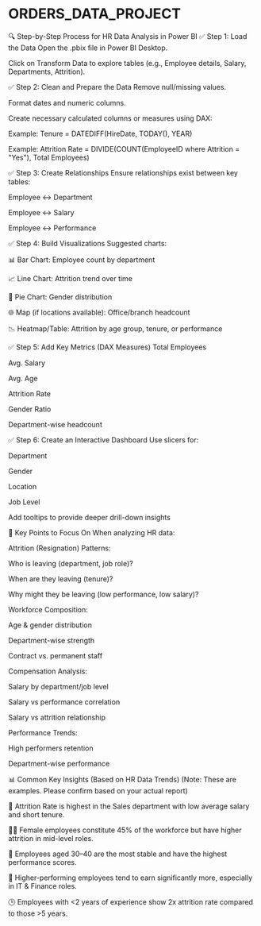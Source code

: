 # ORDERS_DATA_PROJECT

🔍 Step-by-Step Process for HR Data Analysis in Power BI
✅ Step 1: Load the Data
Open the .pbix file in Power BI Desktop.

Click on Transform Data to explore tables (e.g., Employee details, Salary, Departments, Attrition).

✅ Step 2: Clean and Prepare the Data
Remove null/missing values.

Format dates and numeric columns.

Create necessary calculated columns or measures using DAX:

Example: Tenure = DATEDIFF(HireDate, TODAY(), YEAR)

Example: Attrition Rate = DIVIDE(COUNT(EmployeeID where Attrition = "Yes"), Total Employees)

✅ Step 3: Create Relationships
Ensure relationships exist between key tables:

Employee ↔ Department

Employee ↔ Salary

Employee ↔ Performance

✅ Step 4: Build Visualizations
Suggested charts:

📊 Bar Chart: Employee count by department

📈 Line Chart: Attrition trend over time

📍 Pie Chart: Gender distribution

🌐 Map (if locations available): Office/branch headcount

📉 Heatmap/Table: Attrition by age group, tenure, or performance

✅ Step 5: Add Key Metrics (DAX Measures)
Total Employees

Avg. Salary

Avg. Age

Attrition Rate

Gender Ratio

Department-wise headcount

✅ Step 6: Create an Interactive Dashboard
Use slicers for:

Department

Gender

Location

Job Level

Add tooltips to provide deeper drill-down insights

📌 Key Points to Focus On
When analyzing HR data:

Attrition (Resignation) Patterns:

Who is leaving (department, job role)?

When are they leaving (tenure)?

Why might they be leaving (low performance, low salary)?

Workforce Composition:

Age & gender distribution

Department-wise strength

Contract vs. permanent staff

Compensation Analysis:

Salary by department/job level

Salary vs performance correlation

Salary vs attrition relationship

Performance Trends:

High performers retention

Department-wise performance

📊 Common Key Insights (Based on HR Data Trends)
(Note: These are examples. Please confirm based on your actual report)

🔺 Attrition Rate is highest in the Sales department with low average salary and short tenure.

👩‍💼 Female employees constitute 45% of the workforce but have higher attrition in mid-level roles.

🧓 Employees aged 30–40 are the most stable and have the highest performance scores.

💸 Higher-performing employees tend to earn significantly more, especially in IT & Finance roles.

🕒 Employees with <2 years of experience show 2x attrition rate compared to those >5 years.


